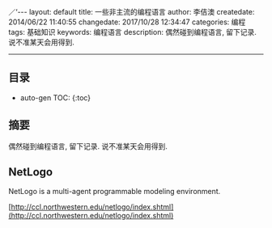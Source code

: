 











／‘---
layout: default
title: 一些非主流的编程语言
author: 李佶澳
createdate: 2014/06/22 11:40:55
changedate: 2017/10/28 12:34:47
categories: 编程
tags: 基础知识
keywords: 编程语言
description: 偶然碰到编程语言, 留下记录. 说不准某天会用得到.

---

## 目录
* auto-gen TOC:
{:toc}

## 摘要

偶然碰到编程语言, 留下记录. 说不准某天会用得到.

## NetLogo

NetLogo is a multi-agent programmable modeling environment.

[http://ccl.northwestern.edu/netlogo/index.shtml](http://ccl.northwestern.edu/netlogo/index.shtml)
